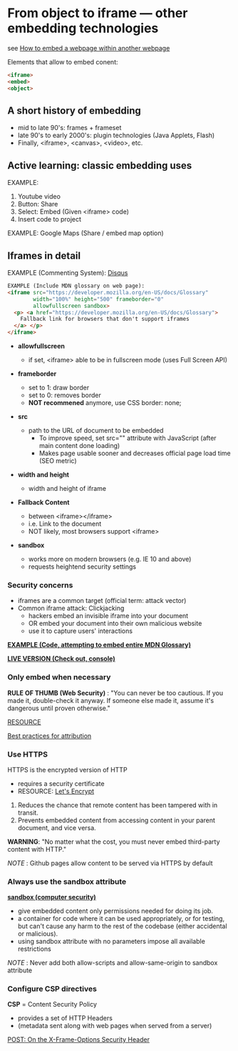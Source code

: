 # From object to iframe — other embedding technologies

see [How to embed a webpage within another webpage](https://developer.mozilla.org/en-US/docs/Learn/HTML/Multimedia_and_embedding/Other_embedding_technologies)

Elements that allow to embed conent:

```html
<iframe>
<embed>
<object>
```

## A short history of embedding

- mid to late 90's: frames + frameset
- late 90's to early 2000's: plugin technologies (Java Applets, Flash)
- Finally, &lt;iframe&gt;, &lt;canvas&gt;, &lt;video&gt;, etc.

## Active learning: classic embedding uses

EXAMPLE:

  1. Youtube video
  2. Button: Share
  3. Select: Embed (Given &lt;iframe&gt; code)
  4. Insert code to project

EXAMPLE: Google Maps (Share / embed map option)

## Iframes in detail

EXAMPLE (Commenting System): [Disqus](https://disqus.com/)

```html
EXAMPLE (Include MDN glossary on web page):
<iframe src="https://developer.mozilla.org/en-US/docs/Glossary"
        width="100%" height="500" frameborder="0"
        allowfullscreen sandbox>
  <p> <a href="https://developer.mozilla.org/en-US/docs/Glossary">
    Fallback link for browsers that don't support iframes
  </a> </p>
</iframe>
```

- **allowfullscreen**
  - if set, &lt;iframe&gt; able to be in fullscreen mode (uses Full Screen API)

- **frameborder**
  - set to 1: draw border
  - set to 0: removes border
  - **NOT recommened** anymore, use CSS border: none;

- **src**
  - path to the URL of document to be embedded
    - To improve speed, set src="" attribute with JavaScript (after main content done loading)
    - Makes page usable sooner and decreases official page load time (SEO metric)

- **width and height**
  - width and height of iframe

- **Fallback Content**
  - between &lt;iframe&gt;&lt;/iframe&gt;
  - i.e. Link to the document
  - NOT likely, most browsers support &lt;iframe&gt;

- **sandbox**
  - works more on modern browsers (e.g. IE 10 and above)
  - requests heightend security settings

### Security concerns

- iframes are a common target (official term: attack vector)
- Common iframe attack: Clickjacking
  - hackers embed an invisible iframe into your document
  - OR embed your document into their own malicious website
  - use it to capture users' interactions

**[EXAMPLE (Code, attempting to embed entire MDN Glossary)]( https://github.com/mdn/learning-area/blob/gh-pages/html/multimedia-and-embedding/other-embedding-technologies/iframe-detail.html)**

**[LIVE VERSION (Check out, console)]( https://mdn.github.io/learning-area/html/multimedia-and-embedding/other-embedding-technologies/iframe-detail.html)**

### Only embed when necessary

**RULE OF THUMB (Web Security)** : "You can never be too cautious. If you made it, double-check it anyway. If someone else made it, assume it's dangerous until proven otherwise."

[RESOURCE](https://commons.wikimedia.org/wiki/Main_Page)

[Best practices for attribution](https://wiki.creativecommons.org/wiki/Best_practices_for_attribution)

### Use HTTPS

HTTPS is the encrypted version of HTTP

- requires a security certificate
- RESOURCE: [Let's Encrypt](https://letsencrypt.org/)

1. Reduces the chance that remote content has been tampered with in transit.
2. Prevents embedded content from accessing content in your parent document, and vice versa.

**WARNING**: "No matter what the cost, you must never embed third-party content with HTTP."

*NOTE* : Github pages allow content to be served via HTTPS by default

### Always use the sandbox attribute

**[sandbox (computer security)](https://en.wikipedia.org/wiki/Sandbox_(computer_security))**

- give embedded content only permissions needed for doing its job.
- a container for code where it can be used appropriately, or for testing, but can't cause any harm to the rest of the codebase (either accidental or malicious).
- using sandbox attribute with no parameters impose all available restrictions

*NOTE* : Never add both allow-scripts and allow-same-origin to sandbox attribute

### Configure CSP directives

**CSP** = Content Security Policy

- provides a set of HTTP Headers
- (metadata sent along with web pages when served from a server)

[POST: On the X-Frame-Options Security Header](
https://blog.mozilla.org/security/2013/12/12/on-the-x-frame-options-security-header/)